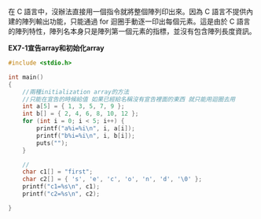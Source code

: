 在 C 語言中，沒辦法直接用一個指令就將整個陣列印出來。因為 C 語言不提供內建的陣列輸出功能，只能通過 for 迴圈手動逐一印出每個元素。這是由於 C 語言的陣列特性，陣列名本身只是陣列第一個元素的指標，並沒有包含陣列長度資訊。

**EX7-1宣告array和初始化array**
```c
#include <stdio.h>

int main()
{
    //兩種initialization array的方法
    //只能在宣告的時候給值 如果已經給名稱沒有宣告裡面的東西 就只能用迴圈去用
    int a[5] = { 1, 3, 5, 7, 9 };
    int b[] = { 2, 4, 6, 8, 10, 12 };
    for (int i = 0; i < 5; i++) {
        printf("a%i=%i\n", i, a[i]);
        printf("b%i=%i\n", i, b[i]);
        puts("");
    }

    //
    char c1[] = "first";
    char c2[] = { 's', 'e', 'c', 'o', 'n', 'd', '\0' };
    printf("c1=%s\n", c1);
    printf("c2=%s\n", c2);

}

```
